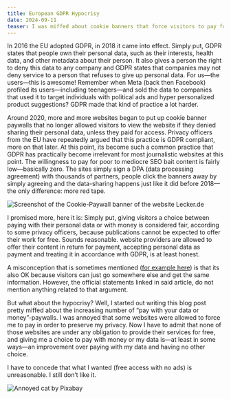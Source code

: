 ```yaml
---
title: European GDPR Hypocrisy
date: 2024-09-11
teaser: I was miffed about cookie banners that force visitors to pay for access or accept third-party cookies. While writing this post I had to accept that I had no right to be.
---
```


In 2016 the EU adopted GDPR, in 2018 it came into effect. Simply put, GDPR states that people own their personal data, such as their interests, health data, and other metadata about their person. It also gives a person the right to deny this data to any company and GDPR states that companies may not deny service to a person that refuses to give up personal data. For us—the users—this is awesome! Remember when Meta (back then Facebook) profiled its users—including teenagers—and sold the data to companies that used it to target individuals with political ads and hyper personalized product suggestions? GDPR made that kind of practice a lot harder.

Around 2020, more and more websites began to put up cookie banner paywalls that no longer allowed visitors to view the website if they denied sharing their personal data, unless they paid for access. Privacy officers from the EU have repeatedly argued that this practice is GDPR compliant, more on that later. At this point, its become such a common practice that GDPR has practically become irrelevant for most journalistic websites at this point. The willingness to pay for poor to mediocre SEO bait content is fairly low—basically zero. The sites simply sign a DPA (data processing agreement) with thousands of partners, people click the banners away by simply agreeing and the data-sharing happens just like it did before 2018—the only difference: more red tape.

![Screenshot of the Cookie-Paywall banner of the website Lecker.de](assets/2024-06-28%20Europe’s%20IT%20problem%20-%20How%20GDPR%20and%20DMA%20have%20unintended%20consequences.md/CleanShot%202024-09-11%20at%2013.56.43%202@2x.png)

I promised more, here it is: Simply put, giving visitors a choice between paying with their personal data or with money is considered fair, according to some privacy officers, because publications cannot be expected to offer their work for free. Sounds reasonable. website providers are allowed to offer their content in return for payment, accepting personal data as payment and treating it in accordance with GDPR, is at least honest.
 
A misconception that is sometimes mentioned ([for example here](https://webersohnundscholtz.de/sind-cookie-paywalls-zulaessig/)) is that its also OK because visitors can just go somewhere else and get the same information. However, the official statements linked in said article, do not mention anything related to that argument.

But what about the hypocrisy? Well, I started out writing this blog post pretty miffed about the increasing number of “pay with your data or money”-paywalls. I was annoyed that some websites were allowed to force me to pay in order to preserve my privacy. Now I have to admit that none of those websites are under any obligation to provide their services for free, and giving me a choice to pay with money or my data is—at least in some ways—an improvement over paying with my data and having no other choice.

I have to concede that what I wanted (free access with no ads) is unreasonable. I still don’t like it.

![Annoyed cat by Pixabay](assets/2024-06-28%20Europe’s%20IT%20problem%20-%20How%20GDPR%20and%20DMA%20have%20unintended%20consequences.md/pexels-pixabay-208984%20copy.jpg)
